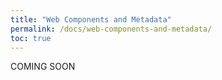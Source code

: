 ```yaml
---
title: "Web Components and Metadata"
permalink: /docs/web-components-and-metadata/
toc: true
---
```


COMING SOON